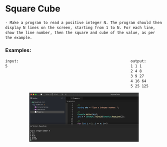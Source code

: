 # Square Cube

    - Make a program to read a positive integer N. The program should then display N lines on the screen, starting from 1 to N. For each line, show the line number, then the square and cube of the value, as per the example.

### Examples:

    input:                                                  output:
    5                                                       1 1 1
                                                            2 4 8
                                                            3 9 27
                                                            4 16 64
                                                            5 25 125

<p align="center">
  <img src="./screenshots/example1.png" width="350" title="Console">
</p>
